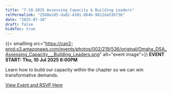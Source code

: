 ```yaml
---
title: "7-10-2025 Assessing Capacity & Building Leaders"
relPermalink: "25b0e2d5-da82-4301-864b-9812da536f3b"
date: "2025-07-10"
draft: false
hideToc: true
---
```


 {{< smallImg src="https://can2-prod.s3.amazonaws.com/events/photos/002/219/536/original/Omaha_DSA_Assessing_Capacity___Building_Leaders.png" alt="event image">}} 
**EVENT START: Thu, 10 Jul 2025 6:00PM**

Learn how to build our capacity within the chapter so we can win transformative demands.

[View Event and RSVP Here](https://actionnetwork.org/events/7-10-2025-assessing-capacity-building-leaders)
